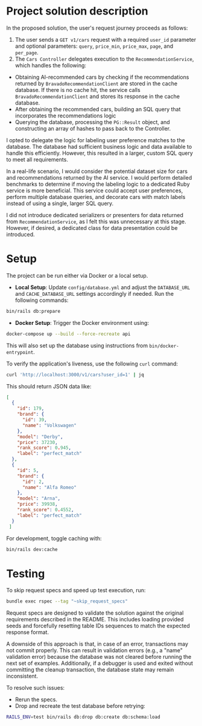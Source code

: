 # Project solution description

In the proposed solution, the user's request journey proceeds as follows:

1. The user sends a `GET v1/cars` request with a required `user_id` parameter and optional parameters: `query`, `price_min`, `price_max`, `page`, and `per_page`.
2. The `Cars Controller` delegates execution to the `RecommendationService`, which handles the following:
  - Obtaining AI-recommended cars by checking if the recommendations returned by `BravadoRecommendationClient` are stored in the cache database. If there is no cache hit, the service calls `BravadoRecommendationClient` and stores its response in the cache database.
  - After obtaining the recommended cars, building an SQL query that incorporates the recommendations logic
  - Querying the database, processing the `PG::Result` object, and constructing an array of hashes to pass back to the Controller.

I opted to delegate the logic for labeling user preference matches to the database. The database had sufficient business logic and data available to handle this efficiently. However, this resulted in a larger, custom SQL query to meet all requirements.

In a real-life scenario, I would consider the potential dataset size for cars and recommendations returned by the AI service. I would perform detailed benchmarks to determine if moving the labeling logic to a dedicated Ruby service is more beneficial. This service could accept user preferences, perform multiple database queries, and decorate cars with match labels instead of using a single, larger SQL query.

I did not introduce dedicated serializers or presenters for data returned from `RecommendationService`, as I felt this was unnecessary at this stage. However, if desired, a dedicated class for data presentation could be introduced.

# Setup

The project can be run either via Docker or a local setup. 

- **Local Setup**:
Update `config/database.yml` and adjust the `DATABASE_URL` and `CACHE_DATABASE_URL` settings accordingly if needed. Run the following commands:

```sh
bin/rails db:prepare
```

- **Docker Setup**:
Trigger the Docker environment using:

```sh
docker-compose up --build --force-recreate api
```

This will also set up the database using instructions from `bin/docker-entrypoint`.

To verify the application's liveness, use the following `curl` command:

```sh
curl 'http://localhost:3000/v1/cars?user_id=1' | jq
```

This should return JSON data like:

```json
[
  {
    "id": 179,
    "brand": {
      "id": 39,
      "name": "Volkswagen"
    },
    "model": "Derby",
    "price": 37230,
    "rank_score": 0.945,
    "label": "perfect_match"
  },
  {
    "id": 5,
    "brand": {
      "id": 2,
      "name": "Alfa Romeo"
    },
    "model": "Arna",
    "price": 39938,
    "rank_score": 0.4552,
    "label": "perfect_match"
  }
 ]
```

For development, toggle caching with:

```sh
bin/rails dev:cache
```

# Testing 

To skip request specs and speed up test execution, run:

```sh
bundle exec rspec --tag "~skip_request_specs"
```

Request specs are designed to validate the solution against the original requirements described in the README. 
This includes loading provided seeds and forcefully resetting table IDs sequences to match the expected response format.

A downside of this approach is that, in case of an error, transactions may not commit properly. This can result in validation errors (e.g., a "name" validation error) because the database was not cleared before running the next set of examples. Additionally, if a debugger is used and exited without committing the cleanup transaction, the database state may remain inconsistent.

To resolve such issues:
- Rerun the specs.
- Drop and recreate the test database before retrying:

```sh
RAILS_ENV=test bin/rails db:drop db:create db:schema:load 
```
